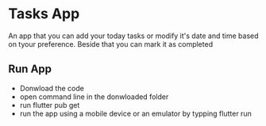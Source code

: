 # Tasks App
An app that you can add your today tasks or modify it's date and time based on tyour preference. Beside that you can mark it as completed
<br />
## Run App
 -  Donwload the code
 -  open command line in the donwloaded folder
 -  run flutter pub get
 -  run the app using a mobile device or an emulator by typping flutter run
